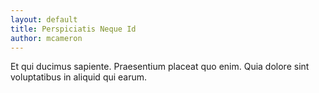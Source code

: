 ```yaml
---
layout: default
title: Perspiciatis Neque Id
author: mcameron
---
```


Et qui ducimus sapiente. Praesentium placeat quo enim. Quia dolore sint voluptatibus in aliquid qui earum.
